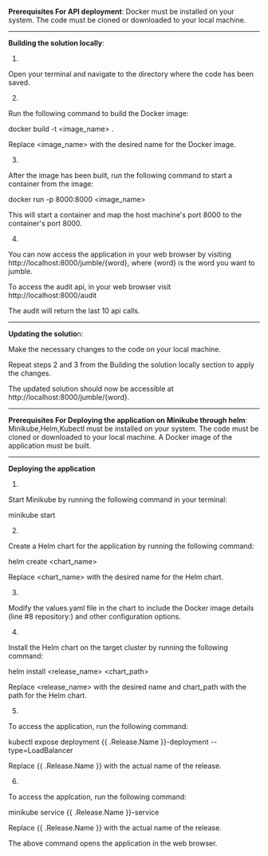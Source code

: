 **Prerequisites For API deployment**:
Docker must be installed on your system.
The code must be cloned or downloaded to your local machine.

----------------------------------------------
**Building the solution locally**:

1.
Open your terminal and navigate to the directory where the code has been saved.

2.
Run the following command to build the Docker image:

docker build -t <image_name> .

Replace <image_name> with the desired name for the Docker image.

3.
After the image has been built, run the following command to start a container from the image:

docker run -p 8000:8000 <image_name>

This will start a container and map the host machine's port 8000 to the container's port 8000.

4.
You can now access the application in your web browser by visiting http://localhost:8000/jumble/{word}, where {word} is the word you want to jumble.

To access the audit api, in your web browser visit http://localhost:8000/audit

The audit will return the last 10 api calls.

----------------------------------------------
**Updating the solutio**n:

Make the necessary changes to the code on your local machine.

Repeat steps 2 and 3 from the Building the solution locally section to apply the changes.

The updated solution should now be accessible at http://localhost:8000/jumble/{word}.

-----------------------------------------------
**Prerequisites For Deploying the application on Minikube through helm**:
Minikube,Helm,Kubectl must be installed on your system.
The code must be cloned or downloaded to your local machine.
A Docker image of the application must be built.

-----------------------------------------------
**Deploying the application**

1.
Start Minikube by running the following command in your terminal:

minikube start

2.
Create a Helm chart for the application by running the following command:

helm create <chart_name>

Replace <chart_name> with the desired name for the Helm chart.

3.
Modify the values.yaml file in the chart to include the Docker image details (line #8 repository:) and other configuration options. 

4. 
Install the Helm chart on the target cluster by running the following command:

helm install <release_name> <chart_path>

Replace <release_name> with the desired name and chart_path with the path for the Helm chart.

5.
To access the application, run the following command:

kubectl expose deployment {{ .Release.Name }}-deployment --type=LoadBalancer

Replace {{ .Release.Name }} with the actual name of the release.

6.
To access the applcation, run the following command:

minikube service {{ .Release.Name }}-service

Replace {{ .Release.Name }} with the actual name of the release.

The above command opens the application in the web browser.
